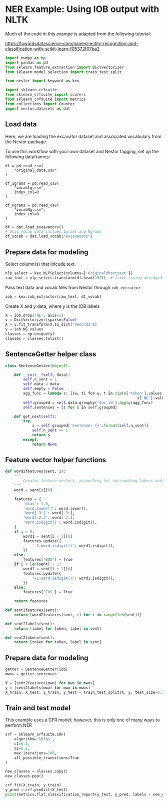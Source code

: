 # NER Example: Using IOB output with NLTK

Much of the code in this exampe is adapted from the following tutorial:

https://towardsdatascience.com/named-entity-recognition-and-classification-with-scikit-learn-f05372f07ba2


```python
import numpy as np
import pandas as pd
from sklearn.feature_extraction import DictVectorizer
from sklearn.model_selection import train_test_split
```


```python
from nestor import keyword as kex
```


```python
import sklearn_crfsuite
from sklearn_crfsuite import scorers
from sklearn_crfsuite import metrics
from collections import Counter
import nestor.datasets as dat
```

## Load data

Here, we are loading the excavator dataset and associated vocabulary from the Nestor package. 

To use this workflow with your own dataset and Nestor tagging, set up the following dataframes:
    
```
df = pd.read_csv(
    "original_data.csv"
)

df_1grams = pd.read_csv(
    "vocab1g.csv",
    index_col=0
)

df_ngrams = pd.read_csv(
    "vocabNg.csv",
    index_col=0
)
```


```python
df = dat.load_excavators()
# This vocab data inclues 1grams and Ngrams
df_vocab = dat.load_vocab("excavators")
```

## Prepare data for modeling

Select column(s) that inlcude text.


```python
nlp_select = kex.NLPSelect(columns=['OriginalShorttext'])
raw_text = nlp_select.transform(df.head(100))  # fixme (using abridged dataset here for efficiency)
```

Pass text data and vocab files from Nestor through `iob_extractor`


```python
iob = kex.iob_extractor(raw_text, df_vocab)
```

Create X and y data, where y is the IOB labels


```python
X = iob.drop('NE', axis=1)
v = DictVectorizer(sparse=False)
X = v.fit_transform(X.to_dict('records'))
y = iob.NE.values
classes = np.unique(y)
classes = classes.tolist()
```

## SentenceGetter helper class


```python
class SentenceGetter(object):

    def __init__(self, data):
        self.n_sent = 1
        self.data = data
        self.empty = False
        agg_func = lambda s: [(w, t) for w, t in zip(s['token'].values.tolist(),
                                                           s['NE'].values.tolist())]
        self.grouped = self.data.groupby('doc_id').apply(agg_func)
        self.sentences = [s for s in self.grouped]

    def get_next(self):
        try:
            s = self.grouped['Sentence: {}'.format(self.n_sent)]
            self.n_sent += 1
            return s
        except:
            return None
```

## Feature vector helper functions


```python
def word2features(sent, i):
    """
        Creates feature vectors, accounting for surrounding tokens and whether or not the token is a number
    """
    word = sent[i][0]

    features = {
        'bias': 1.0,
        'word.lower()': word.lower(),
        'word[-3:]': word[-3:],
        'word[-2:]': word[-2:],
        'word.isdigit()': word.isdigit(),
    }
    if i > 0:
        word1 = sent[i - 1][0]
        features.update({
            '-1:word.isdigit()': word1.isdigit(),
        })
    else:
        features['BOS'] = True
    if i < len(sent) - 1:
        word1 = sent[i + 1][0]
        features.update({
            '+1:word.isdigit()': word1.isdigit(),
        })
    else:
        features['EOS'] = True

    return features
```


```python
def sent2features(sent):
    return [word2features(sent, i) for i in range(len(sent))]
```


```python
def sent2labels(sent):
    return [label for token, label in sent]
```


```python
def sent2tokens(sent):
    return [token for token, label in sent]
```

## Prepare data for modeling


```python
getter = SentenceGetter(iob)
mwos = getter.sentences
```


```python
X = [sent2features(mwo) for mwo in mwos]
y = [sent2labels(mwo) for mwo in mwos]
X_train, X_test, y_train, y_test = train_test_split(X, y, test_size=0.33, random_state=0)
```

## Train and test model 

This example uses a CFR model; however, this is only one of many ways to perform NER


```python
crf = sklearn_crfsuite.CRF(
    algorithm='lbfgs',
    c1=0.1,
    c2=0.1,
    max_iterations=100,
    all_possible_transitions=True
)
```


```python
new_classes = classes.copy()
new_classes.pop()
```


```python
crf.fit(X_train, y_train)
y_pred = crf.predict(X_test)
print(metrics.flat_classification_report(y_test, y_pred, labels = new_classes))
```
